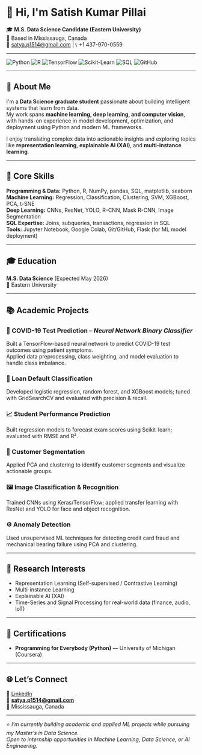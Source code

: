 # 👋 Hi, I'm Satish Kumar Pillai  

🎓 **M.S. Data Science Candidate (Eastern University)**  
📍 Based in Mississauga, Canada  
📧 satya.p1514@gmail.com | 📞 +1 437-970-0559  

---

![Python](https://img.shields.io/badge/Python-3.8%2B-blue.svg)
![R](https://img.shields.io/badge/R-Programming-lightblue.svg)
![TensorFlow](https://img.shields.io/badge/TensorFlow-Deep%20Learning-orange.svg)
![Scikit-Learn](https://img.shields.io/badge/Scikit--Learn-Machine%20Learning-yellow.svg)
![SQL](https://img.shields.io/badge/SQL-Data%20Queries-blue.svg)
![GitHub](https://img.shields.io/badge/GitHub-Version%20Control-black.svg)

---

## 🧠 About Me  

I'm a **Data Science graduate student** passionate about building intelligent systems that learn from data.  
My work spans **machine learning, deep learning, and computer vision**, with hands-on experience in model development, optimization, and deployment using Python and modern ML frameworks.  

I enjoy translating complex data into actionable insights and exploring topics like **representation learning**, **explainable AI (XAI)**, and **multi-instance learning**.

---

## 🧰 Core Skills  

**Programming & Data:** Python, R, NumPy, pandas, SQL, matplotlib, seaborn  
**Machine Learning:** Regression, Classification, Clustering, SVM, XGBoost, PCA, t-SNE  
**Deep Learning:** CNNs, ResNet, YOLO, R-CNN, Mask R-CNN, Image Segmentation  
**SQL Expertise:** Joins, subqueries, transactions, regression in SQL  
**Tools:** Jupyter Notebook, Google Colab, Git/GitHub, Flask (for ML model deployment)  

---

## 🎓 Education  

**M.S. Data Science** (Expected May 2026)  
📍 Eastern University  

---

## 📚 Academic Projects  

### 🧠 COVID-19 Test Prediction – *Neural Network Binary Classifier*  
Built a TensorFlow-based neural network to predict COVID-19 test outcomes using patient symptoms.  
Applied data preprocessing, class weighting, and model evaluation to handle class imbalance.  

### 🎯 Loan Default Classification  
Developed logistic regression, random forest, and XGBoost models; tuned with GridSearchCV and evaluated with precision & recall.  

### 📈 Student Performance Prediction  
Built regression models to forecast exam scores using Scikit-learn; evaluated with RMSE and R².  

### 👥 Customer Segmentation  
Applied PCA and clustering to identify customer segments and visualize actionable groups.  

### 🖼️ Image Classification & Recognition  
Trained CNNs using Keras/TensorFlow; applied transfer learning with ResNet and YOLO for face and object recognition.  

### ⚙️ Anomaly Detection  
Used unsupervised ML techniques for detecting credit card fraud and mechanical bearing failure using PCA and clustering.  

---

## 🔬 Research Interests  

- Representation Learning (Self-supervised / Contrastive Learning)  
- Multi-instance Learning  
- Explainable AI (XAI)  
- Time-Series and Signal Processing for real-world data (finance, audio, IoT)  

---

## 📜 Certifications  

- **Programming for Everybody (Python)** — University of Michigan (Coursera)  

---

## 🌐 Let’s Connect  

💼 [LinkedIn](https://www.linkedin.com/in/your-profile)  
📧 **satya.p1514@gmail.com**  
📍 Mississauga, Canada  

---

⭐ *I’m currently building academic and applied ML projects while pursuing my Master’s in Data Science.  
Open to internship opportunities in Machine Learning, Data Science, or AI Engineering.*  

